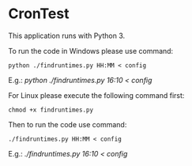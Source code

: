 # CronTest

This application runs with Python 3.

To run the code in Windows please use command:
```
python ./findruntimes.py HH:MM < config
```
E.g.: *python ./findruntimes.py 16:10 < config*

For Linux please execute the following command first:
```
chmod +x findruntimes.py
```
Then to run the code use command:
```
./findruntimes.py HH:MM < config
```
E.g.: *./findruntimes.py 16:10 < config*
